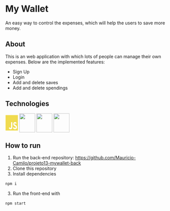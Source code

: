 # My Wallet

An easy way to control the expenses, which will help the users to save more money.

## About

This is an web application with which lots of people can manage their own expenses. Below are the implemented features:

- Sign Up
- Login
- Add and delete saves 
- Add and delete spendings 

## Technologies

<div>
    <img align="center" height="50" width="40"src="https://raw.githubusercontent.com/devicons/devicon/master/icons/javascript/javascript-plain.svg" />
    <img align="center" height="60" width="50" src="https://cdn.jsdelivr.net/gh/devicons/devicon/icons/html5/html5-original-wordmark.svg" />
    <img align="center" height="60" width="50" src="https://cdn.jsdelivr.net/gh/devicons/devicon/icons/css3/css3-original-wordmark.svg" />
    <img align="center" height="60" width="50" src="https://cdn.jsdelivr.net/gh/devicons/devicon/icons/react/react-original-wordmark.svg" />

</div>

## How to run
1. Run the back-end repository: https://github.com/Mauricio-Camilo/projeto13-mywallet-back
2. Clone this repository
3. Install dependencies
```bash
npm i
```
3. Run the front-end with
```bash
npm start
```
